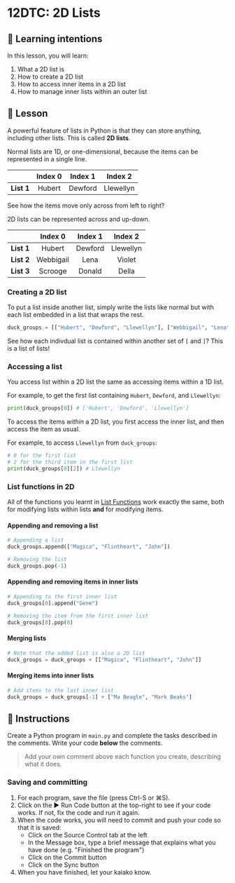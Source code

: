 # 12DTC: 2D Lists

## 🧠 Learning intentions

In this lesson, you will learn:

1. What a 2D list is
2. How to create a 2D list
3. How to access inner items in a 2D list
4. How to manage inner lists within an outer list

## 📖 Lesson

A powerful feature of lists in Python is that they can store anything, including other lists. This is called **2D lists**.

Normal lists are 1D, or one-dimensional, because the items can be represented in a single line.

| | Index 0 | Index 1 | Index 2 |
| --: | :-: | :-: | :-: |
| **List 1** | Hubert | Dewford | Llewellyn |

See how the items move only across from left to right?

2D lists can be represented across and up-down.

| | Index 0 | Index 1 | Index 2 |
| --: | :-: | :-: | :-: |
| **List 1** | Hubert | Dewford | Llewellyn |
| **List 2** | Webbigail | Lena | Violet |
| **List 3** | Scrooge | Donald | Della |

### Creating a 2D list

To put a list inside another list, simply write the lists like normal but with each list embedded in a list that wraps the rest.

```python
duck_groups = [["Hubert", "Dewford", "Llewellyn"], ["Webbigail", "Lena", "Violet"], ["Scrooge", "Donald", "Della"]]
```

See how each indivdual list is contained within another set of ``[`` and ``]``? This is a list of lists!

### Accessing a list

You access list within a 2D list the same as accessing items within a 1D list.

For example, to get the first list containing ``Hubert``, ``Dewford``, and ``Llewellyn``:

```python
print(duck_groups[0]) # ['Hubert', 'Dewford', 'Llewellyn']
```

To access the items *within* a 2D list, you first access the inner list, and then access the item as usual.

For example, to access ``Llewellyn`` from ``duck_groups``:

```python
# 0 for the first list
# 2 for the third item in the first list
print(duck_groups[0][2]) # Llewellyn
```

### List functions in 2D

All of the functions you learnt in [List Functions](lists-03-functions.md) work exactly the same, both for modifying lists within lists **and** for modifying items.

#### Appending and removing a list

```python
# Appending a list
duck_groups.append(["Magica", "Flintheart", "John"])

# Removing the list
duck_groups.pop(-1)
```

#### Appending and removing items in inner lists

```python
# Appending to the first inner list
duck_groups[0].append("Gene")

# Removing the item from the first inner list
duck_groups[0].pop(0)
```

#### Merging lists

```python
# Note that the added list is also a 2D list
duck_groups = duck_groups + [["Magica", "Flintheart", "John"]]
```

#### Merging items into inner lists

```python
# Add items to the last inner list
duck_groups = duck_groups[-1] + ["Ma Beagle", "Mark Beaks"]
```

## 📝 Instructions

Create a Python program in ``main.py`` and complete the tasks described in the comments. Write your code **below** the comments.

> Add your own comment above each function you create, describing what it does.

### Saving and committing

1. For each program, save the file (press Ctrl-S or ⌘S).
2. Click on the ▶️ Run Code button at the top-right to see if your code works. If not, fix the code and run it again.
3. When the code works, you will need to commit and push your code so that it is saved:
    - Click on the Source Control tab at the left
    - In the Message box, type a brief message that explains what you have done (e.g. "Finished the program")
    - Click on the Commit button
    - Click on the Sync button
4. When you have finished, let your kaiako know.